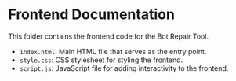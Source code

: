 # Frontend Documentation

This folder contains the frontend code for the Bot Repair Tool.

- `index.html`: Main HTML file that serves as the entry point.
- `style.css`: CSS stylesheet for styling the frontend.
- `script.js`: JavaScript file for adding interactivity to the frontend.
